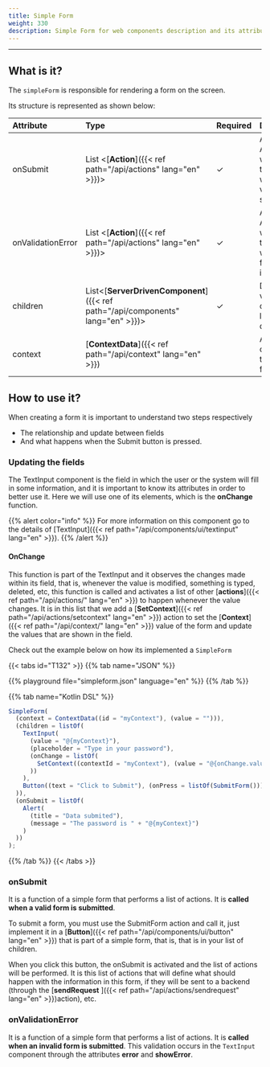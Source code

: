 ```yaml
---
title: Simple Form
weight: 330
description: Simple Form for web components description and its attributes
---
```


---

## What is it?

The `simpleForm` is responsible for rendering a form on the screen.

Its structure is represented as shown below:

| Attribute | Type                                                          | Required | Definition                                                     |
| :-------- | :------------------------------------------------------------ | :------- | :------------------------------------------------------------- |
| ​onSubmit | List &lt;[**Action**]({{< ref path="/api/actions" lang="en" >}})&gt;                  | ✓        | Array of Actions that will be triggered when a valid form is sent. |
| onValidationError | List &lt;[**Action**]({{< ref path="/api/actions" lang="en" >}})&gt;                  | ✓        | Array of Actions that will be triggered when a form is invalid. |
| children  | List&lt;[**ServerDrivenComponent**]({{< ref path="/api/components" lang="en" >}})&gt; | ✓        | Defines the visual components list \(server driven\).          |
| context   | **​**[**ContextData**]({{< ref path="/api/context" lang="en" >}})**​**                | ​        | Adds a context to the simple form                              |

## How to use it?

When creating a form it is important to understand two steps respectively

- The relationship and update between fields
- And what happens when the Submit button is pressed.

### Updating the fields

The TextInput component is the field in which the user or the system will fill in some information, and it is important to know its attributes in order to better use it. Here we will use one of its elements, which is the **onChange** function.

{{% alert color="info" %}}
For more information on this component go to the details of [TextInput]({{< ref path="/api/components/ui/textinput" lang="en" >}}).
{{% /alert %}}

#### OnChange

This function is part of the TextInput and it observes the changes made within its field, that is, whenever the value is modified, something is typed, deleted, etc, this function is called and activates a list of other [**actions**]({{< ref path="/api/actions/" lang="en" >}}) to happen whenever the value changes. It is in this list that we add a [**SetContext**]({{< ref path="/api/actions/setcontext" lang="en" >}}) action to set the [**Context**]({{< ref path="/api/context/" lang="en" >}}) value of the form and update the values ​​that are shown in the field.

Check out the example below on how its implemented a `SimpleForm`

{{< tabs id="T132" >}}
{{% tab name="JSON" %}}

<!-- json-playground:simpleform.json
{
  "_beagleComponent_":"beagle:simpleForm",
  "context":{
    "id":"myContext",
    "value":""
  },
  "onSubmit":[
    {
      "_beagleAction_":"beagle:alert",
      "title":"Data submited",
      "message":"The password is @{myContext}"
    }
  ],
  "children":[
    {
      "_beagleComponent_":"beagle:textInput",
      "value":"@{myContext}",
      "placeholder":"Type in your password",
      "onChange":[
        {
          "_beagleAction_":"beagle:setContext",
          "contextId":"myContext",
          "value":"@{onChange.value}"
        }
      ]
    },
    {
      "_beagleComponent_":"beagle:button",
      "text":"Click to Submit",
      "onPress":[
        {
          "_beagleAction_":"beagle:submitForm"
        }
      ]
    }
  ]
}
-->

{{% playground file="simpleform.json" language="en" %}}
{{% /tab %}}

{{% tab name="Kotlin DSL" %}}

```javascript
SimpleForm(
  (context = ContextData((id = "myContext"), (value = ""))),
  (children = listOf(
    TextInput(
      (value = "@{myContext}"),
      (placeholder = "Type in your password"),
      (onChange = listOf(
        SetContext((contextId = "myContext"), (value = "@{onChange.value}"))
      ))
    ),
    Button((text = "Click to Submit"), (onPress = listOf(SubmitForm())))
  )),
  (onSubmit = listOf(
    Alert(
      (title = "Data submited"),
      (message = "The password is " + "@{myContext}")
    )
  ))
);
```

{{% /tab %}}
{{< /tabs >}}

### onSubmit

It is a function of a simple form that performs a list of actions. It is **called when a valid form is submitted**.

To submit a form, you must use the SubmitForm action and call it, just implement it in a [**Button**]({{< ref path="/api/components/ui/button" lang="en" >}}) that is part of a simple form, that is, that is in your list of children.

When you click this button, the onSubmit is activated and the list of actions will be performed. It is this list of actions that will define what should happen with the information in this form, if they will be sent to a backend \(through the [**sendRequest** ]({{< ref path="/api/actions/sendrequest" lang="en" >}})action\), etc.

### onValidationError

It is a function of a simple form that performs a list of actions. It is **called when an invalid form is submitted**. This validation occurs in the `TextInput` component through the attributes **error** and **showError**.